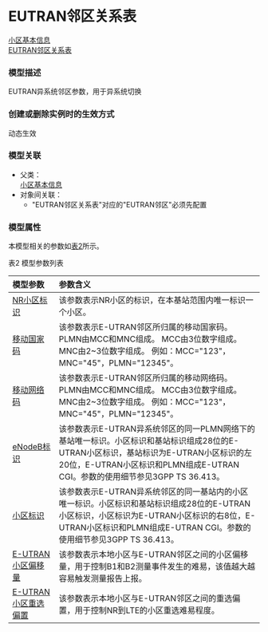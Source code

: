 # EUTRAN邻区关系表[小区基本信息](../小区基本信息/README.md) <br>[EUTRAN邻区关系表](#) <br>### 模型描述EUTRAN异系统邻区参数，用于异系统切换### 创建或删除实例时的生效方式动态生效### 模型关联- 父类： <br>[小区基本信息](../小区基本信息/README.md) <br>- 对象间关联：    - "EUTRAN邻区关系表"对应的"EUTRAN邻区"必须先配置### 模型属性本模型相关的参数如<a href="#t2">表2</a>所示。表2 模型参数列表<table id = "t2"><thread><tr><th align = "left">模型参数</th><th align = "left">参数含义</th></tr></thread><tbody><tr><td id = "NR小区标识-1"><a href = "NR小区标识-1.html">NR小区标识</a></td><td>该参数表示NR小区的标识，在本基站范围内唯一标识一个小区。</td></tr><tr><td id = "移动国家码-2"><a href = "移动国家码-2.html">移动国家码</a></td><td>该参数表示E-UTRAN邻区所归属的移动国家码。
PLMN由MCC和MNC组成。
MCC由3位数字组成。
MNC由2~3位数字组成。
例如：MCC="123"，MNC="45"，PLMN="12345"。</td></tr><tr><td id = "移动网络码-3"><a href = "移动网络码-3.html">移动网络码</a></td><td>该参数表示E-UTRAN邻区所归属的移动网络码。
PLMN由MCC和MNC组成。
MCC由3位数字组成。
MNC由2~3位数字组成。
例如：MCC="123"，MNC="45"，PLMN="12345"。</td></tr><tr><td id = "eNodeB标识-4"><a href = "eNodeB标识-4.html">eNodeB标识</a></td><td>该参数表示E-UTRAN异系统邻区的同一PLMN网络下的基站唯一标识。小区标识和基站标识组成28位的E-UTRAN小区标识，基站标识为E-UTRAN小区标识的左20位，E-UTRAN小区标识和PLMN组成E-UTRAN CGI。参数的使用细节参见3GPP TS 36.413。</td></tr><tr><td id = "小区标识-5"><a href = "小区标识-5.html">小区标识</a></td><td>该参数表示E-UTRAN异系统邻区的同一基站内的小区唯一标识。小区标识和基站标识组成28位的E-UTRAN小区标识，小区标识为E-UTRAN小区标识的右8位，E-UTRAN小区标识和PLMN组成E-UTRAN CGI。参数的使用细节参见3GPP TS 36.413。</td></tr><tr><td id = "E-UTRAN小区偏移量-6"><a href = "E-UTRAN小区偏移量-6.html">E-UTRAN小区偏移量</a></td><td>该参数表示本地小区与E-UTRAN邻区之间的小区偏移量，用于控制B1和B2测量事件发生的难易，该值越大越容易触发测量报告上报。</td></tr><tr><td id = "E-UTRAN小区重选偏置-7"><a href = "E-UTRAN小区重选偏置-7.html">E-UTRAN小区重选偏置</a></td><td>该参数表示本地小区与E-UTRAN邻区之间的重选偏置，用于控制NR到LTE的小区重选难易程度。</td></tr></tbody></table>